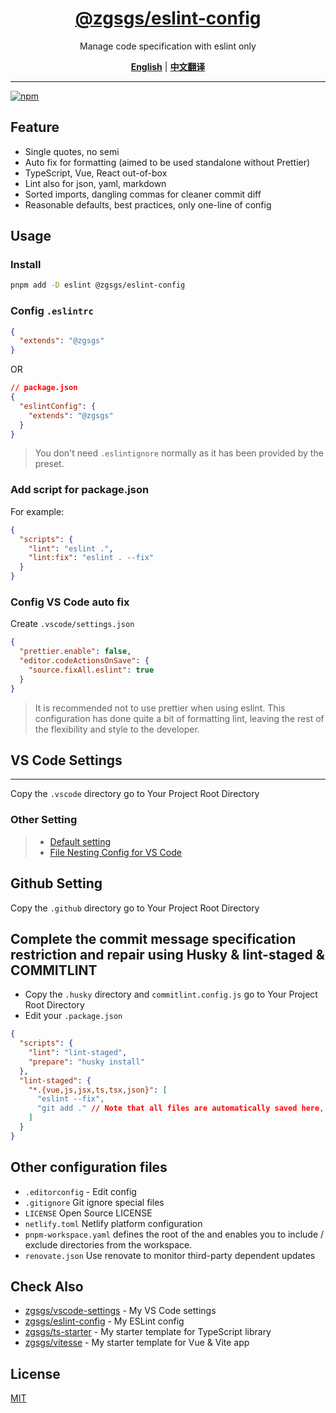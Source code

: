 <div align="center">
  <a href="https://github.com/zgsgs/eslint-config">
    <h1>@zgsgs/eslint-config</h1>
  </a>

  <p>Manage code specification with eslint only</p>

[**English**](./README.md) |
[**中文翻译**](./README_zh.md)
</div>

---

[![npm](https://img.shields.io/npm/v/@zgsgs/eslint-config?color=a1b858&label=)](https://npmjs.com/package/@zgsgs/eslint-config)

## Feature

- Single quotes, no semi
- Auto fix for formatting (aimed to be used standalone without Prettier)
- TypeScript, Vue, React out-of-box
- Lint also for json, yaml, markdown
- Sorted imports, dangling commas for cleaner commit diff
- Reasonable defaults, best practices, only one-line of config

## Usage

### Install

```bash
pnpm add -D eslint @zgsgs/eslint-config
```

### Config `.eslintrc`

```json
{
  "extends": "@zgsgs"
}
```

OR

```json
// package.json
{
  "eslintConfig": {
    "extends": "@zgsgs"
  }
}
```

> You don't need `.eslintignore` normally as it has been provided by the preset.

### Add script for package.json

For example:

```json
{
  "scripts": {
    "lint": "eslint .",
    "lint:fix": "eslint . --fix"
  }
}
```

### Config VS Code auto fix

Create `.vscode/settings.json`

```json
{
  "prettier.enable": false,
  "editor.codeActionsOnSave": {
    "source.fixAll.eslint": true
  }
}
```

> It is recommended not to use prettier when using eslint. This configuration has done quite a bit of formatting lint, leaving the rest of the flexibility and style to the developer.

## VS Code Settings

---

Copy the `.vscode` directory go to Your Project Root Directory

### Other Setting

> - [Default setting](https://code.visualstudio.com/docs/getstarted/settings#_default-settings)
> - [File Nesting Config for VS Code](https://github.com/antfu/vscode-file-nesting-config)

## Github Setting

Copy the `.github` directory go to Your Project Root Directory

## Complete the commit message specification restriction and repair using Husky & lint-staged & COMMITLINT

- Copy the `.husky` directory and `commitlint.config.js` go to Your Project Root Directory
- Edit your `.package.json`

```json
{
  "scripts": {
    "lint": "lint-staged",
    "prepare": "husky install"
  },
  "lint-staged": {
    "*.{vue,js,jsx,ts,tsx,json}": [
      "eslint --fix",
      "git add ." // Note that all files are automatically saved here, please use with `.gitignore`
    ]
  }
}
```

## Other configuration files

- `.editorconfig` - Edit config
- `.gitignore` Git ignore special files
- `LICENSE` Open Source LICENSE
- `netlify.toml` Netlify platform configuration
- `pnpm-workspace.yaml` defines the root of the and enables you to include / exclude directories from the workspace.
- `renovate.json` Use renovate to monitor third-party dependent updates

## Check Also

- [zgsgs/vscode-settings](https://github.com/zgsgs/vscode-settings) - My VS Code settings
- [zgsgs/eslint-config](https://github.com/zgsgs/eslint-config) - My ESLint config
- [zgsgs/ts-starter](https://github.com/zgsgs/ts-starter) - My starter template for TypeScript library
- [zgsgs/vitesse](https://github.com/zgsgs/vitesse) - My starter template for Vue & Vite app

## License

[MIT](./LICENSE)
